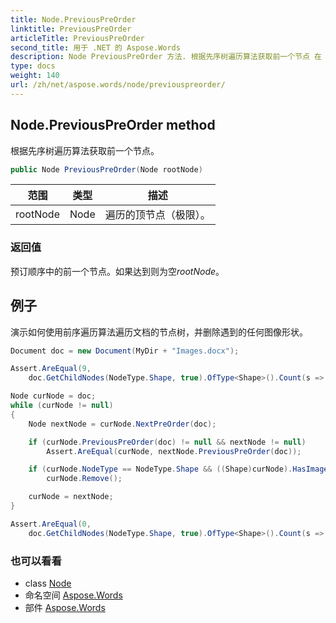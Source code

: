 ```yaml
---
title: Node.PreviousPreOrder
linktitle: PreviousPreOrder
articleTitle: PreviousPreOrder
second_title: 用于 .NET 的 Aspose.Words
description: Node PreviousPreOrder 方法. 根据先序树遍历算法获取前一个节点 在 C#.
type: docs
weight: 140
url: /zh/net/aspose.words/node/previouspreorder/
---
```

## Node.PreviousPreOrder method

根据先序树遍历算法获取前一个节点。

```csharp
public Node PreviousPreOrder(Node rootNode)
```

| 范围 | 类型 | 描述 |
| --- | --- | --- |
| rootNode | Node | 遍历的顶节点（极限）。 |

### 返回值

预订顺序中的前一个节点。如果达到则为空*rootNode*。

## 例子

演示如何使用前序遍历算法遍历文档的节点树，并删除遇到的任何图像形状。

```csharp
Document doc = new Document(MyDir + "Images.docx");

Assert.AreEqual(9, 
    doc.GetChildNodes(NodeType.Shape, true).OfType<Shape>().Count(s => s.HasImage));

Node curNode = doc;
while (curNode != null)
{
    Node nextNode = curNode.NextPreOrder(doc);

    if (curNode.PreviousPreOrder(doc) != null && nextNode != null)
        Assert.AreEqual(curNode, nextNode.PreviousPreOrder(doc));

    if (curNode.NodeType == NodeType.Shape && ((Shape)curNode).HasImage)
        curNode.Remove();

    curNode = nextNode;
}

Assert.AreEqual(0,
    doc.GetChildNodes(NodeType.Shape, true).OfType<Shape>().Count(s => s.HasImage));
```

### 也可以看看

* class [Node](../)
* 命名空间 [Aspose.Words](../../../aspose.words/)
* 部件 [Aspose.Words](../../../)
